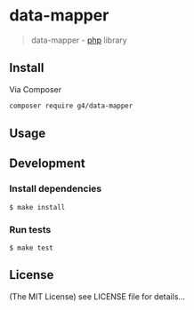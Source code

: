 data-mapper
======

> data-mapper - [php](http://php.net) library

## Install
Via Composer

```sh
composer require g4/data-mapper
```

## Usage

## Development

### Install dependencies

    $ make install

### Run tests

    $ make test

## License

(The MIT License)
see LICENSE file for details...
